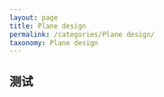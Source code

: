 ```yaml
---
layout: page
title: Plane design
permalink: /categories/Plane design/
taxonomy: Plane design
---
```


## 测试